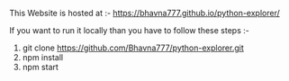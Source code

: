 This Website is hosted at :-   https://bhavna777.github.io/python-explorer/

If you want to run it locally than you have to follow these steps :-

1) git clone https://github.com/Bhavna777/python-explorer.git
2) npm install
3) npm start
